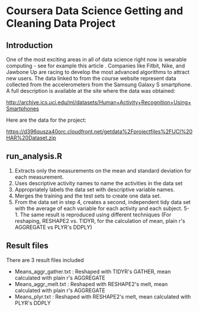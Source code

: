 # Coursera Data Science Getting and Cleaning Data Project

## Introduction
One of the most exciting areas in all of data science right now is wearable computing - see for example this article . Companies like Fitbit, Nike, and Jawbone Up are racing to develop the most advanced algorithms to attract new users. The data linked to from the course website represent data collected from the accelerometers from the Samsung Galaxy S smartphone. A full description is available at the site where the data was obtained:

http://archive.ics.uci.edu/ml/datasets/Human+Activity+Recognition+Using+Smartphones

Here are the data for the project:

https://d396qusza40orc.cloudfront.net/getdata%2Fprojectfiles%2FUCI%20HAR%20Dataset.zip

## run_analysis.R

1. Extracts only the measurements on the mean and standard deviation for each measurement.
2. Uses descriptive activity names to name the activities in the data set
3. Appropriately labels the data set with descriptive variable names.
4. Merges the training and the test sets to create one data set.
5. From the data set in step 4, creates a second, independent tidy data set with the average of each variable for each activity and each subject.
5-1. The same result is reproduced using different techniques (For reshaping, RESHAPE2 vs. TIDYR, for the calculation of mean, plain r's AGGREGATE vs PLYR's DDPLY)

## Result files

There are 3 result files included
-  Means_aggr_gather.txt	: Reshaped with TIDYR's GATHER, mean calculated with plain r's AGGREGATE
-  Means_aggr_melt.txt		: Reshaped with RESHAPE2's melt, mean calculated with plain r's AGGREGATE
-  Means_plyr.txt			: Reshaped with RESHAPE2's melt, mean calculated with PLYR's DDPLY
